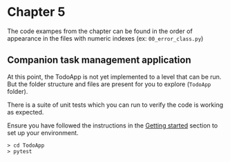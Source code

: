 # Chapter 5

The code exampes from the chapter can be found in the order of appearance in the files with numeric indexes (ex:
`00_error_class.py`)


## Companion task management application

At this point, the TodoApp is not yet implemented to a level that can be run. But the folder structure and files are present for you to explore (`TodoApp` folder).

There is a suite of unit tests which you can run to verify the code is working as expected.

Ensure you have followed the instructions in the [Getting started](../README.md#2-getting-started) section to set up your environment.

```shell
> cd TodoApp
> pytest
```
